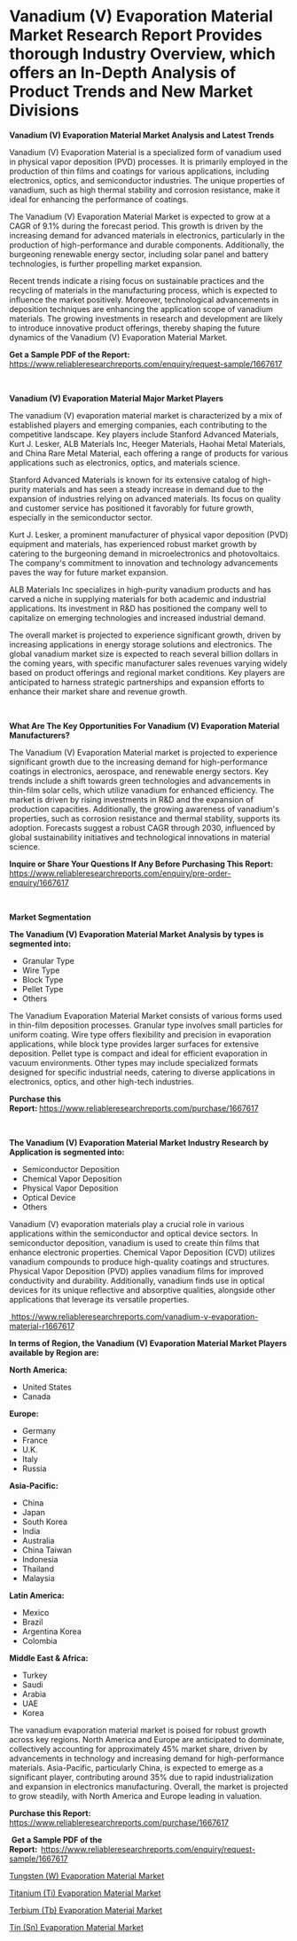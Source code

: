 <p><h1>Vanadium (V) Evaporation Material Market Research Report Provides thorough Industry Overview, which offers an In-Depth Analysis of Product Trends and New Market Divisions</h1></p><p><strong>Vanadium (V) Evaporation Material Market Analysis and Latest Trends</strong></p>
<p><p>Vanadium (V) Evaporation Material is a specialized form of vanadium used in physical vapor deposition (PVD) processes. It is primarily employed in the production of thin films and coatings for various applications, including electronics, optics, and semiconductor industries. The unique properties of vanadium, such as high thermal stability and corrosion resistance, make it ideal for enhancing the performance of coatings.</p><p>The Vanadium (V) Evaporation Material Market is expected to grow at a CAGR of 9.1% during the forecast period. This growth is driven by the increasing demand for advanced materials in electronics, particularly in the production of high-performance and durable components. Additionally, the burgeoning renewable energy sector, including solar panel and battery technologies, is further propelling market expansion. </p><p>Recent trends indicate a rising focus on sustainable practices and the recycling of materials in the manufacturing process, which is expected to influence the market positively. Moreover, technological advancements in deposition techniques are enhancing the application scope of vanadium materials. The growing investments in research and development are likely to introduce innovative product offerings, thereby shaping the future dynamics of the Vanadium (V) Evaporation Material Market.</p></p>
<p><strong>Get a Sample PDF of the Report:&nbsp;</strong> <a href="https://www.reliableresearchreports.com/enquiry/request-sample/1667617?utm_campaign=48&utm_medium=2&utm_source=Github&utm_content=ia&utm_term=02022025&utm_id=vanadium-v-evaporation-material">https://www.reliableresearchreports.com/enquiry/request-sample/1667617</a></p>
<p>&nbsp;</p>
<p><strong>Vanadium (V) Evaporation Material Major Market Players</strong></p>
<p><p>The vanadium (V) evaporation material market is characterized by a mix of established players and emerging companies, each contributing to the competitive landscape. Key players include Stanford Advanced Materials, Kurt J. Lesker, ALB Materials Inc, Heeger Materials, Haohai Metal Materials, and China Rare Metal Material, each offering a range of products for various applications such as electronics, optics, and materials science.</p><p>Stanford Advanced Materials is known for its extensive catalog of high-purity materials and has seen a steady increase in demand due to the expansion of industries relying on advanced materials. Its focus on quality and customer service has positioned it favorably for future growth, especially in the semiconductor sector.</p><p>Kurt J. Lesker, a prominent manufacturer of physical vapor deposition (PVD) equipment and materials, has experienced robust market growth by catering to the burgeoning demand in microelectronics and photovoltaics. The company's commitment to innovation and technology advancements paves the way for future market expansion.</p><p>ALB Materials Inc specializes in high-purity vanadium products and has carved a niche in supplying materials for both academic and industrial applications. Its investment in R&D has positioned the company well to capitalize on emerging technologies and increased industrial demand.</p><p>The overall market is projected to experience significant growth, driven by increasing applications in energy storage solutions and electronics. The global vanadium market size is expected to reach several billion dollars in the coming years, with specific manufacturer sales revenues varying widely based on product offerings and regional market conditions. Key players are anticipated to harness strategic partnerships and expansion efforts to enhance their market share and revenue growth.</p></p>
<p>&nbsp;</p>
<p><strong>What Are The Key Opportunities For Vanadium (V) Evaporation Material Manufacturers?</strong></p>
<p><p>The Vanadium (V) Evaporation Material market is projected to experience significant growth due to the increasing demand for high-performance coatings in electronics, aerospace, and renewable energy sectors. Key trends include a shift towards green technologies and advancements in thin-film solar cells, which utilize vanadium for enhanced efficiency. The market is driven by rising investments in R&D and the expansion of production capacities. Additionally, the growing awareness of vanadium's properties, such as corrosion resistance and thermal stability, supports its adoption. Forecasts suggest a robust CAGR through 2030, influenced by global sustainability initiatives and technological innovations in material science.</p></p>
<p><strong>Inquire or Share Your Questions If Any Before Purchasing This Report:</strong> <a href="https://www.reliableresearchreports.com/enquiry/pre-order-enquiry/1667617?utm_campaign=48&utm_medium=2&utm_source=Github&utm_content=ia&utm_term=02022025&utm_id=vanadium-v-evaporation-material">https://www.reliableresearchreports.com/enquiry/pre-order-enquiry/1667617</a></p>
<p>&nbsp;</p>
<p><strong>Market Segmentation</strong></p>
<p><strong>The Vanadium (V) Evaporation Material Market Analysis by types is segmented into:</strong></p>
<p><ul><li>Granular Type</li><li>Wire Type</li><li>Block Type</li><li>Pellet Type</li><li>Others</li></ul></p>
<p><p>The Vanadium Evaporation Material Market consists of various forms used in thin-film deposition processes. Granular type involves small particles for uniform coating. Wire type offers flexibility and precision in evaporation applications, while block type provides larger surfaces for extensive deposition. Pellet type is compact and ideal for efficient evaporation in vacuum environments. Other types may include specialized formats designed for specific industrial needs, catering to diverse applications in electronics, optics, and other high-tech industries.</p></p>
<p><strong>Purchase this Report:&nbsp;</strong><a href="https://www.reliableresearchreports.com/purchase/1667617?utm_campaign=48&utm_medium=2&utm_source=Github&utm_content=ia&utm_term=02022025&utm_id=vanadium-v-evaporation-material">https://www.reliableresearchreports.com/purchase/1667617</a></p>
<p>&nbsp;</p>
<p><strong>The Vanadium (V) Evaporation Material Market Industry Research by Application is segmented into:</strong></p>
<p><ul><li>Semiconductor Deposition</li><li>Chemical Vapor Deposition</li><li>Physical Vapor Deposition</li><li>Optical Device</li><li>Others</li></ul></p>
<p><p>Vanadium (V) evaporation materials play a crucial role in various applications within the semiconductor and optical device sectors. In semiconductor deposition, vanadium is used to create thin films that enhance electronic properties. Chemical Vapor Deposition (CVD) utilizes vanadium compounds to produce high-quality coatings and structures. Physical Vapor Deposition (PVD) applies vanadium films for improved conductivity and durability. Additionally, vanadium finds use in optical devices for its unique reflective and absorptive qualities, alongside other applications that leverage its versatile properties.</p></p>
<p><a href="https://www.reliableresearchreports.com/vanadium-v-evaporation-material-r1667617?utm_campaign=48&utm_medium=2&utm_source=Github&utm_content=ia&utm_term=02022025&utm_id=vanadium-v-evaporation-material">&nbsp;https://www.reliableresearchreports.com/vanadium-v-evaporation-material-r1667617</a></p>
<p><strong>In terms of Region, the Vanadium (V) Evaporation Material Market Players available by Region are:</strong></p>
<p>
    <p> <strong> North America: </strong>
        <ul>
            <li>United States</li>
            <li>Canada</li>
        </ul>
        </p> 
    <p> <strong> Europe: </strong>
        <ul>
            <li>Germany</li>
            <li>France</li>
            <li>U.K.</li>
            <li>Italy</li>
            <li>Russia</li>
        </ul>
        </p> 
    <p> <strong> Asia-Pacific: </strong>
        <ul>
            <li>China</li>
            <li>Japan</li>
            <li>South Korea</li>
            <li>India</li>
            <li>Australia</li>
            <li>China Taiwan</li>
            <li>Indonesia</li>
            <li>Thailand</li>
            <li>Malaysia</li>
        </ul>
        </p> 
    <p> <strong> Latin America: </strong>
        <ul>
            <li>Mexico</li>
            <li>Brazil</li>
            <li>Argentina Korea</li>
            <li>Colombia</li>
        </ul>
        </p> 
    <p> <strong> Middle East & Africa: </strong>
        <ul>
            <li>Turkey</li>
            <li>Saudi</li>
            <li>Arabia</li>
            <li>UAE</li>
            <li>Korea</li>
        </ul>
    </p>
    </p>
<p><p>The vanadium evaporation material market is poised for robust growth across key regions. North America and Europe are anticipated to dominate, collectively accounting for approximately 45% market share, driven by advancements in technology and increasing demand for high-performance materials. Asia-Pacific, particularly China, is expected to emerge as a significant player, contributing around 35% due to rapid industrialization and expansion in electronics manufacturing. Overall, the market is projected to grow steadily, with North America and Europe leading in valuation.</p></p>
<p><strong>Purchase this Report: </strong><a href="https://www.reliableresearchreports.com/purchase/1667617?utm_campaign=48&utm_medium=2&utm_source=Github&utm_content=ia&utm_term=02022025&utm_id=vanadium-v-evaporation-material">https://www.reliableresearchreports.com/purchase/1667617</a></p>
<p>&nbsp;<strong>Get a Sample PDF of the Report:&nbsp;&nbsp;</strong><a href="https://www.reliableresearchreports.com/enquiry/request-sample/1667617?utm_campaign=48&utm_medium=2&utm_source=Github&utm_content=ia&utm_term=02022025&utm_id=vanadium-v-evaporation-material">https://www.reliableresearchreports.com/enquiry/request-sample/1667617</a></p>
<p><strong></strong></p>
<p><p><a href="https://github.com/xalatieusope/Market-Research-Report-List-1/blob/main/tungsten-w-evaporation-material-market.md?utm_campaign=48&utm_medium=2&utm_source=Github&utm_content=ia&utm_term=02022025&utm_id=vanadium-v-evaporation-material">Tungsten (W) Evaporation Material Market</a></p><p><a href="https://github.com/xtysizov/Market-Research-Report-List-1/blob/main/titanium-ti-evaporation-material-market.md?utm_campaign=48&utm_medium=2&utm_source=Github&utm_content=ia&utm_term=02022025&utm_id=vanadium-v-evaporation-material">Titanium (Ti) Evaporation Material Market</a></p><p><a href="https://github.com/vjorelaclliv/Market-Research-Report-List-1/blob/main/terbium-tb-evaporation-material-market.md?utm_campaign=48&utm_medium=2&utm_source=Github&utm_content=ia&utm_term=02022025&utm_id=vanadium-v-evaporation-material">Terbium (Tb) Evaporation Material Market</a></p><p><a href="https://github.com/djembashote/Market-Research-Report-List-1/blob/main/tin-sn-evaporation-material-market.md?utm_campaign=48&utm_medium=2&utm_source=Github&utm_content=ia&utm_term=02022025&utm_id=vanadium-v-evaporation-material">Tin (Sn) Evaporation Material Market</a></p></p>
